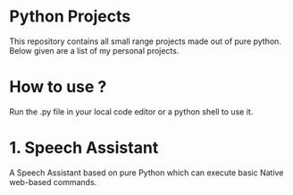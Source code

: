 # Python Projects
This repository contains all small range projects made out of pure python.
Below given are a list of my personal projects.

# How to use ?
Run the .py file in your local code editor or a python shell to use it.

# 1. Speech Assistant
A Speech Assistant based on pure Python which can execute basic Native web-based commands.

